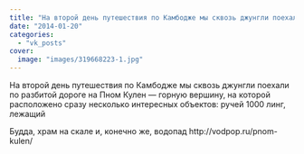 ```yaml
---
title: "На второй день путешествия по Камбодже мы сквозь джунгли поехали по разбитой дороге на Пном Кулен —..."
date: "2014-01-20"
categories: 
  - "vk_posts"
cover:
  image: "images/319668223-1.jpg"
---
```


На второй день путешествия по Камбодже мы сквозь джунгли поехали по разбитой дороге на Пном Кулен — горную вершину, на которой расположено сразу несколько интересных объектов: ручей 1000 линг, лежащий

<!--more--> Будда, храм на скале и, конечно же, водопад http://vodpop.ru/pnom-kulen/
